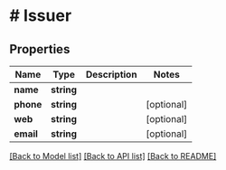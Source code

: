 # # Issuer

## Properties

Name | Type | Description | Notes
------------ | ------------- | ------------- | -------------
**name** | **string** |  | 
**phone** | **string** |  | [optional] 
**web** | **string** |  | [optional] 
**email** | **string** |  | [optional] 

[[Back to Model list]](../../README.md#documentation-for-models) [[Back to API list]](../../README.md#documentation-for-api-endpoints) [[Back to README]](../../README.md)


